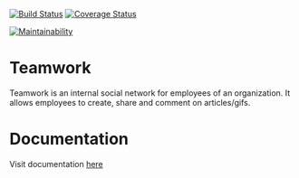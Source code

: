 [![Build Status](https://travis-ci.com/kunsal/teamwork.svg?branch=develop)](https://travis-ci.com/kunsal/teamwork) 
[![Coverage Status](https://coveralls.io/repos/github/kunsal/teamwork/badge.svg?branch=develop)](https://coveralls.io/github/kunsal/teamwork?branch=develop) 
<!-- [![Known Vulnerabilities](https://snyk.io/test/github/kunsal/teamwork/badge.svg?targetFile=package.json)](https://snyk.io/test/github/kunsal/teamwork?targetFile=package.json) -->
[![Maintainability](https://api.codeclimate.com/v1/badges/2ea51a35ba540525cd7d/maintainability)](https://codeclimate.com/github/kunsal/teamwork/maintainability)

# Teamwork
Teamwork is an internal social network for employees of an organization. It allows employees to create, share and comment on articles/gifs.

# Documentation
Visit documentation [here](https://kunsal-teamwork.herokuapp.com/docs)
